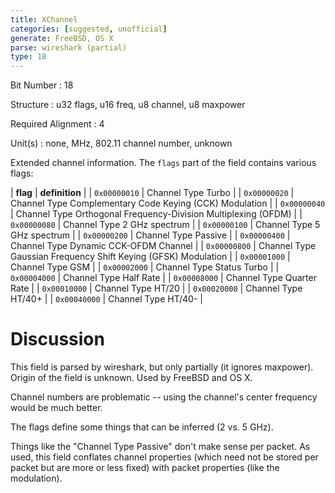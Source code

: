```yaml
---
title: XChannel
categories: [suggested, unofficial]
generate: FreeBSD, OS X
parse: wireshark (partial)
type: 18
---
```

Bit Number
: 18

Structure
: u32 flags, u16 freq, u8 channel, u8 maxpower

Required Alignment
: 4

Unit(s)
: none, MHz, 802.11 channel number, unknown

Extended channel information. The `flags` part of the field contains
various flags:

| **flag** | **definition** |
| `0x00000010` | Channel Type Turbo |
| `0x00000020` | Channel Type Complementary Code Keying (CCK) Modulation |
| `0x00000040` | Channel Type Orthogonal Frequency-Division Multiplexing (OFDM) |
| `0x00000080` | Channel Type 2 GHz spectrum |
| `0x00000100` | Channel Type 5 GHz spectrum |
| `0x00000200` | Channel Type Passive |
| `0x00000400` | Channel Type Dynamic CCK-OFDM Channel |
| `0x00000800` | Channel Type Gaussian Frequency Shift Keying (GFSK) Modulation |
| `0x00001000` | Channel Type GSM |
| `0x00002000` | Channel Type Status Turbo |
| `0x00004000` | Channel Type Half Rate |
| `0x00008000` | Channel Type Quarter Rate |
| `0x00010000` | Channel Type HT/20 |
| `0x00020000` | Channel Type HT/40+ |
| `0x00040000` | Channel Type HT/40- |

Discussion
==========

This field is parsed by wireshark, but only partially (it ignores
maxpower). Origin of the field is unknown. Used by FreeBSD and OS X.

Channel numbers are problematic -- using the channel's center frequency
would be much better.

The flags define some things that can be inferred (2 vs. 5 GHz).

Things like the "Channel Type Passive" don't make sense per packet. As
used, this field conflates channel properties (which need not be stored
per packet but are more or less fixed) with packet properties (like the
modulation).
